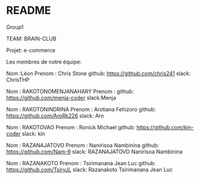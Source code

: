 # README

Group1

TEAM: BRAIN-CLUB

Projet: e-commerce

Les membres de notre équipe: 

Nom :Léon 
Prenom :  Chris Stone
github:  https://github.com/chris241
slack:  ChrisTHP


Nom : RAKOTONOMENJANAHARY
Prenom : 
github: https://github.com/menja-coder
slack:Menja

Nom : RAKOTONINDRINA
Prenom : Arotiana Fehizoro
github: https://github.com/AroRk226
slack: Aro

Nom : RAKOTOVAO	
Prenom : Ronick	Michael
github: https://github.com/kin-coder
slack: kin

Nom : RAZANAJATOVO
Prenom : Nanirisoa Nambinina
github: https://github.com/Nam-9
slack: RAZANAJATOVO Nanirisoa Nambinina

Nom : RAZANAKOTO
Prenom : Tsirimanana Jean Luc
github: https://github.com/TsiryJL
slack: Razanakoto Tsirimanana Jean Luc




